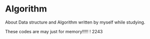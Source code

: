 # Algorithm
About Data structure and Algorithm written by myself while studying.

These codes are may just for memory!!!!! ! 2243
